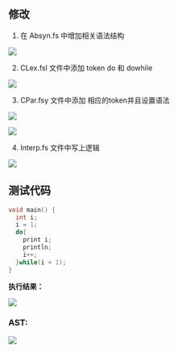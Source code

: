 ## 修改

1. 在 Absyn.fs 中增加相关语法结构

![](https://s3.bmp.ovh/imgs/2022/06/02/c9bf6ad848ee80a3.png)

2. CLex.fsl 文件中添加 token do 和 dowhile

![](https://s3.bmp.ovh/imgs/2022/06/02/9d349d0f7eae6fa8.png)

3. CPar.fsy 文件中添加 相应的token并且设置语法

![](https://s3.bmp.ovh/imgs/2022/06/02/05290a0d97d901ef.png)

![](https://s3.bmp.ovh/imgs/2022/06/02/c2ee016712aa5c74.png)

4. Interp.fs 文件中写上逻辑

![](https://s3.bmp.ovh/imgs/2022/06/02/b919ec4df338597c.png)



## 测试代码

```c
void main() {
  int i;
  i = 1;
  do{
    print i;
    println;
    i++;
  }while(i < 1);
}
```

**执行结果：**

![](https://s3.bmp.ovh/imgs/2022/06/02/26472501eea758b2.png)

### AST:

![](https://s3.bmp.ovh/imgs/2022/06/02/3d1c380acca2cbc4.png)